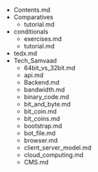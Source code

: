 - Contents.md
- Comparatives
  - tutorial.md
- conditionals
  - exercises.md
  - tutorial.md
- tedx.md
- Tech_Samvaad
  - 64bit_vs_32bit.md
  - api.md
  - Backend.md
  - bandwidth.md
  - binary_code.md
  - bit_and_byte.md
  - bit_coin.md
  - bit_coins.md
  - bootstrap.md
  - bot_file.md
  - browser.md
  - client_server_model.md
  - cloud_computing.md
  - CMS.md